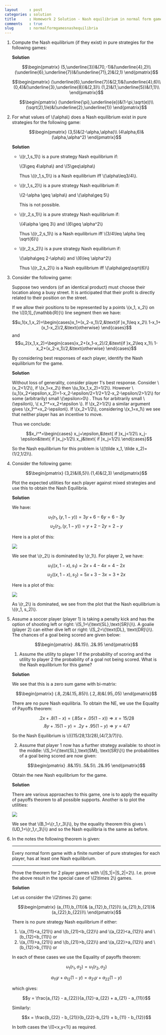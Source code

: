 ```yaml
---
layout     : post
categories : solution
title      : Homework 2 Solution - Nash equilibrium in normal form games
comments   : true
slug       : normalformgamesnashequilibria
---
```



1. Compute the Nash equilibrium (if they exist) in pure strategies for the following games:

    **Solution**

    $$\begin{pmatrix}
    (5,\underline{3})&(70,-1)&(\underline{4},2)\\
    (\underline{6},\underline{7})&(\underline{71},2)&(2,1)
    \end{pmatrix}$$

    $$\begin{pmatrix}
    (\underline{6},\underline{7})&(2,1)&(\underline{4},6)\\
    (0,4)&(\underline{3},\underline{8})&(2,3)\\
    (1,2)&(1,\underline{5})&(1,1)\\
    \end{pmatrix}$$

    $$\begin{pmatrix}
    (\underline{\pi},\underline{e})&(1-\pi,\sqrt(e))\\
    (\sqrt(2),1/e)&(\underline{2},\underline{1})
    \end{pmatrix}$$


2. For what values of \\(\alpha\\) does a Nash equilibrium exist in pure strategies for the following game:

    $$\begin{pmatrix}
    (3,5)&(2-\alpha,\alpha)\\
    (4\alpha,6)&(\alpha,\alpha^2)
    \end{pmatrix}$$

    **Solution**

    - \\((r_1,s_1)\\) is a pure strategy Nash equilibrium if:

        \\(3\geq 4\alpha\\) and \\(5\geq\alpha\\)

        Thus \\((r_1,s_1)\\) is a Nash equilibrium iff \\(\alpha\leq3/4\\).

    - \\((r_1,s_2)\\) is a pure strategy Nash equilibrium if:

        \\(2-\alpha \geq \alpha\\) and \\(\alpha\geq 5\\)

        This is not possible.

    - \\((r_2,s_1)\\) is a pure strategy Nash equilibrium if:

        \\(4\alpha \geq 3\\) and \\(6\geq \alpha^2\\)

        Thus \\((r_2,s_1)\\) is a Nash equilibrium iff \\(3/4\leq \alpha \leq \sqrt{6}\\)

    - \\((r_2,s_2)\\) is a pure strategy Nash equilibrium if:

        \\(\alpha\geq 2-\alpha\\) and \\(6\leq \alpha^2\\)

        Thus \\((r_2,s_2)\\) is a Nash equilibrium iff \\(\alpha\geq\sqrt{6}\\)

3. Consider the following game:

    Suppose two vendors (of an identical product) must choose their location along a busy street. It is anticipated that their profit is directly related to their position on the street.

    If we allow their positions to be represented by a points \\(x_1, x_2\\) on the \\([0,1]_{\mathbb{R}}\\) line segment then we have:

    $$u_1(x_1,x_2)=\begin{cases}x_1+(x_2-x_1)/2,&\text{if }x_1\leq x_2\\
    1-x_1+(x_1-x_2)/2,&\text{otherwise}
    \end{cases}$$
    and
    $$u_2(x_1,x_2)=\begin{cases}x_2+(x_1-x_2)/2,&\text{if }x_2\leq x_1\\
    1-x_2+(x_2-x_1)/2,&\text{otherwise}
    \end{cases}$$

    By considering best responses of each player, identify the Nash equilibrium for the game.

    **Solution**

    Without loss of generality, consider player 1's best response.
    Consider \\(x_2<1/2\\), if \\(x_1=x_2\\) then \\(u_1(x_1,x_2)=1/2\\).
    However \\(u_1(x_2+\epsilon,x_2)=1-x_2-\epsilon/2=1/2+1/2-x_2-\epsilon/2>1/2\\) for some (arbitrarily) small \\(\epsilon>0\\) .
    Thus for arbitrarily small \\(\epsilon\\), \\( x\_1^\*=x\_2+\\epsilon \\).
    If \\(x_2>1/2\\) a similar argument gives \\(x\_1^*=x\_2-\epsilon\\).
    If \\(x_2=1/2\\), considering \\(x_1=x_1\\) we see that neither player has an incentive to move.

    Thus we conclude:

    $$x_i^*=\begin{cases}
    x_j+\epsilon,&\text{ if }x_j<1/2\\
    x_j-\epsilon&\text{ if }x_j>1/2\\
    x_j&\text{ if }x_j=1/2\\
    \end{cases}$$

    So the Nash equilibrium for this problem is \\((\tilde x_1, \tilde x_2)=(1/2,1/2)\\).

4. Consider the following game:

    $$\begin{pmatrix}
    (3,2)&(6,5)\\
    (1,4)&(2,3)
    \end{pmatrix}$$


    Plot the expected utilities for each player against mixed strategies and use this to obtain the Nash Equilibria.

    **Solution**

    We have:

    $$u_1(r_1,(y,1-y))=3y+6-6y=6-3y$$
    $$u_2(r_2,(y,1-y))=y+2-2y=2-y$$

    Here is a plot of this:

    ![]({{site.baseurl}}/Homework/plots/HW2-P01.png)

    We see that \\(r_2\\) is dominated by \\(r_1\\). For player 2, we have:

    $$u_1((x,1-x),s_1)=2x+4-4x=4-2x$$
    $$u_2((x,1-x),s_2)=5x+3-3x=3+2x$$

    Here is a plot of this:

    ![]({{site.baseurl}}/Homework/plots/HW2-P02.png)

    As \\(r_2\\) is dominated, we see from the plot that the Nash equilibrium is \\((r_1, s_2)\\).

5. Assume a soccer player (player 1) is taking a penalty kick and has the option of shooting left or right: \\(S_1=\\{\text{SL},\text{SR}\\}\\). A goalie (player 2) can either dive left or right: \\(S_2=\\{\text{DL}, \text{DR}\\}\\). The chances of a goal being scored are given below:

    $$\begin{pmatrix}
    .8&.15\\
    .2&.95
    \end{pmatrix}$$


    1. Assume the utility to player 1 if the probability of scoring and the utility to player 2 the probability of a goal not being scored. What is the Nash equilibrium for this game?

    **Solution**

    We see that this is a zero sum game with bi-matrix:

    $$\begin{pmatrix}
    (.8,.2)&(.15,.85)\\
    (.2,.8)&(.95,.05)
    \end{pmatrix}$$

    There are no pure Nash equilibria. To obtain the NE, we use the Equality of Payoffs theorem:

    $$.2x+.8(1-x)=(.85x+.05(1-x))\Rightarrow x=15/28$$
    $$.8y+.15(1-y)=.2y+.95(1-y)\Rightarrow y=4/7$$

    So the Nash Equilibrium is \\(\{(15/28,13/28),(4/7,3/7)\}\\).

    2. Assume that player 1 now has a further strategy available: to shoot in the middle: \\(S_1=\\{\text{SL},\text{SM}, \text{SR}\\}\\) the probabilities of a goal being scored are now given:

    $$\begin{pmatrix}
    .8&.15\\
    .5&.5\\
    .2&.95
    \end{pmatrix}$$

    Obtain the new Nash equilibrium for the game.

    **Solution**

    There are various approaches to this game, one is to apply the equality of payoffs theorem to all possible supports. Another is to plot the utilities:

    ![]({{site.baseurl}}/Homework/plots/HW2-P03.png)

    We see that \\(B_1=\\{r_1,r_3\\}\\), by the equality theorem this gives \\(UD_1=\\{r_1,r_3\\}\\) and so the Nash equilibria is the same as before.

6. In the notes the following theorem is given:

    ---

    Every normal form game with a finite number of pure strategies for each player, has at least one Nash equilibrium.

    ---

    Prove the theorem for 2 player games with \\(\|S_1\|=\|S_2\|=2\\). I.e. prove the above result in the special case of \\(2\times 2\\) games.

    **Solution**


    Let us consider the \\(2\times 2\\) game:

    $$\begin{pmatrix}
    (a_{11},b_{11})& (a_{12},b_{12})\\
    (a_{21},b_{21})& (a_{22},b_{22})\\
    \end{pmatrix}$$

    There is no pure strategy Nash equilibrium if either:

    1. \\(a\_{11}<a\_{21}\\) and \\(b\_{21}<b\_{22}\\) and \\(a\_{22}<a\_{12}\\) and \\(b\_{12}<b\_{11}\\) or
    2. \\(a\_{11}>a\_{21}\\) and \\(b\_{21}>b\_{22}\\) and \\(a\_{22}>a\_{12}\\) and \\(b\_{12}>b\_{11}\\) or

    In each of these cases we use the Equality of payoffs theorem:

    $$
    u_1(r_1,\sigma_2) = u_1(r_2,\sigma_2)
    $$

    $$
    a_{11}y+a_{12}(1-y) = a_{21}y+a_{22}(1-y)
    $$

    which gives:

    $$y = \frac{a_{12} - a_{22}}{a_{12}-a_{22} + a_{21} - a_{11}}$$

    Similarly:

    $$x = \frac{b_{22} - b_{21}}{b_{22}-b_{21} + b_{11} - b_{12}}$$

    In both cases the \\(0<x,y<1\\) as required.
